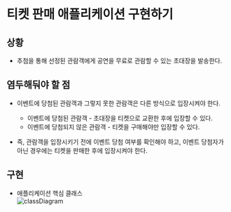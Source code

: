 # 티켓 판매 애플리케이션 구현하기
## 상황
- 추첨을 통해 선정된 관람객에게 공연을 무료로 관람할 수 있는 초대장을 발송한다.

## 염두해둬야 할 점
- 이벤트에 당첨된 관람객과 그렇지 못한 관람객은 다른 방식으로 입장시켜야 한다.
  - 이벤트에 당첨된 관람객 - 초대장을 티켓으로 교환한 후에 입장할 수 있다.
  - 이벤트에 당첨되지 않은 관람객 - 티켓을 구매해야만 입장할 수 있다.

- 즉, 관람객을 입장시키기 전에 이벤트 당첨 여부를 확인해야 하고, 이벤트 당첨자가 아닌 경우에는 티켓을 판매한 후에 입장시켜야 한다.

## 구현
- 애플리케이션 핵심 클래스  
  ![classDiagram](https://user-images.githubusercontent.com/51159167/155091239-ae2ec565-a04f-41b0-94b5-19a73099908b.png)